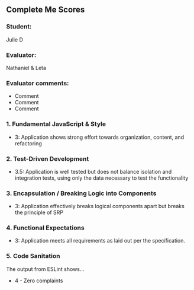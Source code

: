 ## Complete Me Scores
### Student: 
Julie D

### Evaluator:
Nathaniel & Leta

### Evaluator comments:
* Comment
* Comment
* Comment


### 1. Fundamental JavaScript & Style

* 3:  Application shows strong effort towards organization, content, and refactoring

### 2. Test-Driven Development

* 3.5: Application is well tested but does not balance isolation and integration tests, using only the data necessary to test the functionality

### 3. Encapsulation / Breaking Logic into Components

* 3: Application effectively breaks logical components apart but breaks the principle of SRP

### 4. Functional Expectations

* 3: Application meets all requirements as laid out per the specification.

### 5. Code Sanitation

The output from ESLint shows…

* 4 - Zero complaints
